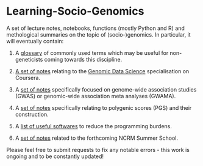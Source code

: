 # Learning-Socio-Genomics

A set of lecture notes, notebooks, functions (mostly Python and R) and methological summaries on the topic of (socio-)genomics. In particular, it will eventually contain:

1. A [glossary](https://github.com/crahal/Learning-Socio-Genomics/tree/master/Glossary) of commonly used terms which may be useful for non-geneticists coming towards this discipline.

2. [A set of notes](https://github.com/crahal/Learning-Socio-Genomics/tree/master/Genomic%20Data%20Science) relating to the [Genomic Data Science](https://www.coursera.org/specializations/genomic-data-science) specialisation on Coursera.

3. A [set of notes](https://github.com/crahal/Learning-Socio-Genomics/tree/master/GWAS) specifically focused on genome-wide association studies (GWAS) or genomic-wide association meta analyses (GWAMA).

4. A [set of notes](https://github.com/crahal/Learning-Socio-Genomics/tree/master/PGS) specifically relating to polygenic scores (PGS) and their construction.

5. A [list of useful softwares](https://github.com/crahal/Learning-Socio-Genomics/tree/master/Useful%20Software) to reduce the programming burdens.

6. A [set of notes](https://github.com/crahal/Learning-Socio-Genomics/tree/master/NCRMSummerSchool) related to the forthcoming NCRM Summer School.

Please feel free to submit requests to fix any notable errors - this work is ongoing and to be constantly updated!
